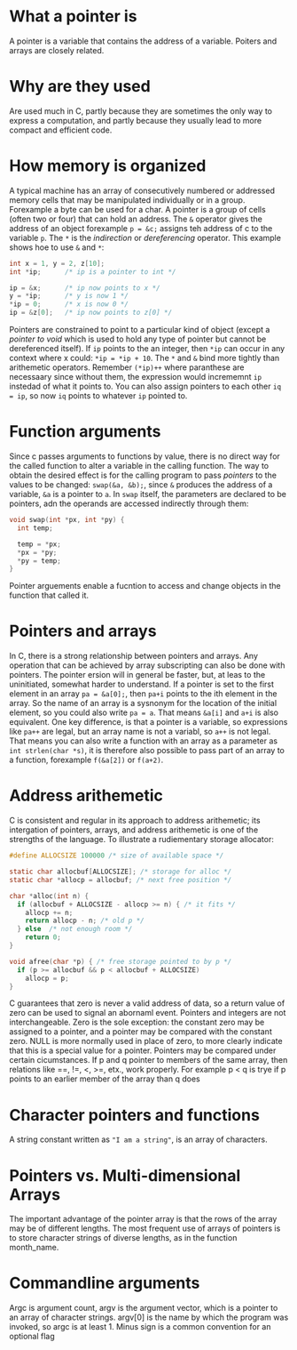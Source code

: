 # What a pointer is
A pointer is a variable that contains the address of a variable. Poiters and arrays are closely related.

# Why are they used 
Are used much in C, partly because they are sometimes the only way to express a computation, and partly because they usually lead to more compact and efficient code.

# How memory is organized
A typical machine has an array of consecutively numbered or addressed memory cells that may be manipulated individually or in a group. Forexample a byte can be used for a char. A pointer is a group of cells (often two or four) that can hold an address. The `&` operator gives the address of an object  forexample `p = &c;` assigns teh address of c to the  variable `p`. The `*` is the *indirection* or *dereferencing* operator. This example shows hoe to use `&` and `*`:
```c
int x = 1, y = 2, z[10];
int *ip;      /* ip is a pointer to int */

ip = &x;      /* ip now points to x */
y = *ip;      /* y is now 1 */
*ip = 0;      /* x is now 0 */
ip = &z[0];   /* ip now points to z[0] */
```
Pointers are constrained to point to a particular kind of object (except a *pointer to void* which is used to hold any type of pointer but cannot be dereferenced itself). If `ip` points to the an integer, then `*ip` can occur in any context where x could: `*ip = *ip + 10`. The `*` and `&` bind more tightly than arithemetic operators. Remember `(*ip)++` where paranthese are necessaary since without them, the expression would incrememnt `ip` instedad of what it points to. You can also assign pointers to each other `iq = ip`, so now `iq` points to whatever `ip` pointed to.

# Function arguments
Since c passes arguments to functions by value, there is no direct way for the called function to alter a variable in the calling function. The way to obtain the desired effect is for the calling program to pass *pointers* to the values to be changed: `swap(&a, &b);`, since `&` produces the address of a variable, `&a` is a pointer to `a`. In `swap` itself, the parameters are declared to be pointers, adn the operands are accessed indirectly through them:
```c
void swap(int *px, int *py) {
  int temp;

  temp = *px;
  *px = *py;
  *py = temp;
}
```
Pointer arguements enable a fucntion to access and change objects in the function that called it.

# Pointers and arrays
In C, there is a strong relationship between pointers and arrays. Any operation that can be achieved by array subscripting can also be done with pointers. The pointer ersion will in general be faster, but, at leas to the uninitiated, somewhat harder to understand.
If a pointer is set to the first element in an array `pa = &a[0];`, then `pa+i` points to the ith element in the array. So the name of an array is a sysnonym for the location of the initial element, so you could also write `pa = a`. That means `&a[i]` and `a+i` is also equivalent. One key difference, is that a pointer is a variable, so expressions like `pa++` are legal, but an array name is not a variabl, so `a++` is not legal. That means you can also write a function with an array as a parameter as `int strlen(char *s)`, it is therefore also possible to pass part of an array to a function, forexample `f(&a[2])` or `f(a+2)`.

# Address arithemetic
C is consistent and regular in its approach to address arithemetic; its intergation of pointers, arrays, and address arithemetic is one of the strengths of the language. To illustrate a rudiementary storage allocator:
```c
#define ALLOCSIZE 100000 /* size of available space */

static char allocbuf[ALLOCSIZE]; /* storage for alloc */
static char *allocp = allocbuf; /* next free position */

char *alloc(int n) {
  if (allocbuf + ALLOCSIZE - allocp >= n) { /* it fits */
    allocp += n;
    return allocp - n; /* old p */
  } else  /* not enough room */
    return 0;
}

void afree(char *p) { /* free storage pointed to by p */
  if (p >= allocbuf && p < allocbuf + ALLOCSIZE)
    allocp = p;
}
```
C guarantees that zero is never a valid address of data, so a return value of zero can be used to signal an abornaml event. Pointers and integers are not interchangeable. Zero is the sole exception: the constant zero may be assigned to a pointer, and a pointer may be compared with the constant zero. NULL is more normally used in place of zero, to more clearly indicate that this is a special value for a pointer.
Pointers may be compared under certain cicumstances. If p and q pointer to members of the same array, then relations like ==, !=, <, >=, etx., work properly. For example p < q is trye if p points to an earlier member of the array than q does

# Character pointers and functions
A string constant written as `"I am a string"`, is an array of characters.

# Pointers vs. Multi-dimensional Arrays
The important advantage of the pointer array is that the rows of the array may be of different lengths. The most frequent use of arrays of pointers is to store character strings of diverse lengths, as in the function month_name.

# Commandline arguments
Argc is argument count, argv is the argument vector, which is a pointer to an array of character strings. argv[0] is the name by which the program was invoked, so argc is at least 1. Minus sign is a common convention for an optional flag 



